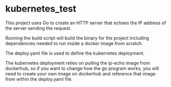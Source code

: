 # kubernetes_test
This project uses Go to create an HTTP server that echoes the IP address of the server sending the request.

Running the build script will build the binary for the project including dependencies needed to run inside a docker image from scratch.

The deploy.yaml file is used to define the kubernetes deployment.

The kubernetes deployment relies on pulling the ip-echo image from dockerhub, so if you want to change how the go program works, you will need to create your own image on dockerhub and reference that image from within the deploy.yaml file.
